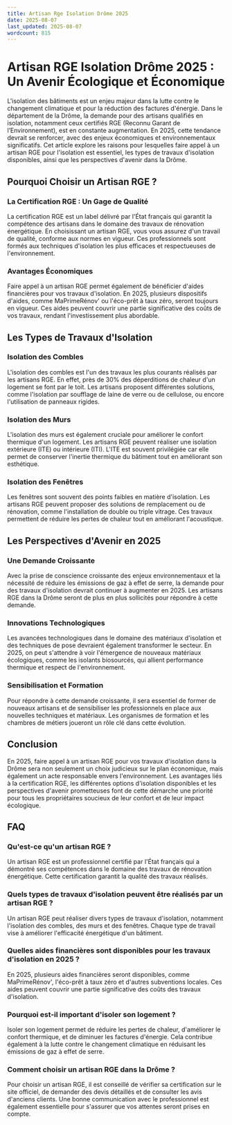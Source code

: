 ```yaml
---
title: Artisan Rge Isolation Drôme 2025
date: 2025-08-07
last_updated: 2025-08-07
wordcount: 815
---
```


# Artisan RGE Isolation Drôme 2025 : Un Avenir Écologique et Économique

L'isolation des bâtiments est un enjeu majeur dans la lutte contre le changement climatique et pour la réduction des factures d'énergie. Dans le département de la Drôme, la demande pour des artisans qualifiés en isolation, notamment ceux certifiés RGE (Reconnu Garant de l’Environnement), est en constante augmentation. En 2025, cette tendance devrait se renforcer, avec des enjeux économiques et environnementaux significatifs. Cet article explore les raisons pour lesquelles faire appel à un artisan RGE pour l'isolation est essentiel, les types de travaux d'isolation disponibles, ainsi que les perspectives d'avenir dans la Drôme.

## Pourquoi Choisir un Artisan RGE ?

### La Certification RGE : Un Gage de Qualité

La certification RGE est un label délivré par l'État français qui garantit la compétence des artisans dans le domaine des travaux de rénovation énergétique. En choisissant un artisan RGE, vous vous assurez d'un travail de qualité, conforme aux normes en vigueur. Ces professionnels sont formés aux techniques d'isolation les plus efficaces et respectueuses de l'environnement.

### Avantages Économiques

Faire appel à un artisan RGE permet également de bénéficier d'aides financières pour vos travaux d'isolation. En 2025, plusieurs dispositifs d'aides, comme MaPrimeRénov' ou l'éco-prêt à taux zéro, seront toujours en vigueur. Ces aides peuvent couvrir une partie significative des coûts de vos travaux, rendant l'investissement plus abordable.

## Les Types de Travaux d'Isolation

### Isolation des Combles

L'isolation des combles est l'un des travaux les plus courants réalisés par les artisans RGE. En effet, près de 30% des déperditions de chaleur d'un logement se font par le toit. Les artisans proposent différentes solutions, comme l'isolation par soufflage de laine de verre ou de cellulose, ou encore l'utilisation de panneaux rigides.

### Isolation des Murs

L'isolation des murs est également cruciale pour améliorer le confort thermique d'un logement. Les artisans RGE peuvent réaliser une isolation extérieure (ITE) ou intérieure (ITI). L'ITE est souvent privilégiée car elle permet de conserver l'inertie thermique du bâtiment tout en améliorant son esthétique.

### Isolation des Fenêtres

Les fenêtres sont souvent des points faibles en matière d'isolation. Les artisans RGE peuvent proposer des solutions de remplacement ou de rénovation, comme l'installation de double ou triple vitrage. Ces travaux permettent de réduire les pertes de chaleur tout en améliorant l'acoustique.

## Les Perspectives d'Avenir en 2025

### Une Demande Croissante

Avec la prise de conscience croissante des enjeux environnementaux et la nécessité de réduire les émissions de gaz à effet de serre, la demande pour des travaux d'isolation devrait continuer à augmenter en 2025. Les artisans RGE dans la Drôme seront de plus en plus sollicités pour répondre à cette demande.

### Innovations Technologiques

Les avancées technologiques dans le domaine des matériaux d'isolation et des techniques de pose devraient également transformer le secteur. En 2025, on peut s'attendre à voir l'émergence de nouveaux matériaux écologiques, comme les isolants biosourcés, qui allient performance thermique et respect de l'environnement.

### Sensibilisation et Formation

Pour répondre à cette demande croissante, il sera essentiel de former de nouveaux artisans et de sensibiliser les professionnels en place aux nouvelles techniques et matériaux. Les organismes de formation et les chambres de métiers joueront un rôle clé dans cette évolution.

## Conclusion

En 2025, faire appel à un artisan RGE pour vos travaux d'isolation dans la Drôme sera non seulement un choix judicieux sur le plan économique, mais également un acte responsable envers l'environnement. Les avantages liés à la certification RGE, les différentes options d'isolation disponibles et les perspectives d'avenir prometteuses font de cette démarche une priorité pour tous les propriétaires soucieux de leur confort et de leur impact écologique.

## FAQ

### Qu'est-ce qu'un artisan RGE ?

Un artisan RGE est un professionnel certifié par l'État français qui a démontré ses compétences dans le domaine des travaux de rénovation énergétique. Cette certification garantit la qualité des travaux réalisés.

### Quels types de travaux d'isolation peuvent être réalisés par un artisan RGE ?

Un artisan RGE peut réaliser divers types de travaux d'isolation, notamment l'isolation des combles, des murs et des fenêtres. Chaque type de travail vise à améliorer l'efficacité énergétique d'un bâtiment.

### Quelles aides financières sont disponibles pour les travaux d'isolation en 2025 ?

En 2025, plusieurs aides financières seront disponibles, comme MaPrimeRénov', l'éco-prêt à taux zéro et d'autres subventions locales. Ces aides peuvent couvrir une partie significative des coûts des travaux d'isolation.

### Pourquoi est-il important d'isoler son logement ?

Isoler son logement permet de réduire les pertes de chaleur, d'améliorer le confort thermique, et de diminuer les factures d'énergie. Cela contribue également à la lutte contre le changement climatique en réduisant les émissions de gaz à effet de serre.

### Comment choisir un artisan RGE dans la Drôme ?

Pour choisir un artisan RGE, il est conseillé de vérifier sa certification sur le site officiel, de demander des devis détaillés et de consulter les avis d'anciens clients. Une bonne communication avec le professionnel est également essentielle pour s'assurer que vos attentes seront prises en compte.